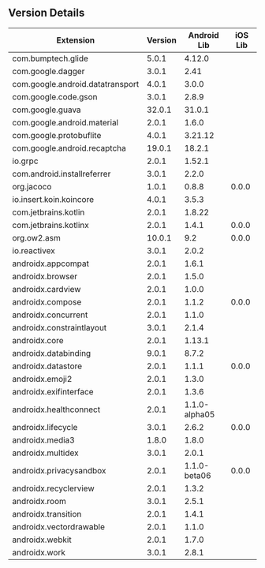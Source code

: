 ## Version Details

| Extension | Version | Android Lib | iOS Lib |
| --- | --- | --- | --- |
| com.bumptech.glide | 5.0.1 | 4.12.0 |  |
| com.google.dagger | 3.0.1 | 2.41 |  |
| com.google.android.datatransport | 4.0.1 | 3.0.0 |  |
| com.google.code.gson | 3.0.1 | 2.8.9 |  |
| com.google.guava | 32.0.1 | 31.0.1 |  |
| com.google.android.material | 2.0.1 | 1.6.0 |  |
| com.google.protobuflite | 4.0.1 | 3.21.12 |  |
| com.google.android.recaptcha | 19.0.1 | 18.2.1 |  |
| io.grpc | 2.0.1 | 1.52.1 |  |
| com.android.installreferrer | 3.0.1 | 2.2.0 |  |
| org.jacoco | 1.0.1 | 0.8.8 | 0.0.0 |
| io.insert.koin.koincore | 4.0.1 | 3.5.3 |  |
| com.jetbrains.kotlin | 2.0.1 | 1.8.22 |  |
| com.jetbrains.kotlinx | 2.0.1 | 1.4.1 | 0.0.0 |
| org.ow2.asm | 10.0.1 | 9.2 | 0.0.0 |
| io.reactivex | 3.0.1 | 2.0.2 |  |
| androidx.appcompat | 2.0.1 | 1.6.1 |  |
| androidx.browser | 2.0.1 | 1.5.0 |  |
| androidx.cardview | 2.0.1 | 1.0.0 |  |
| androidx.compose | 2.0.1 | 1.1.2 | 0.0.0 |
| androidx.concurrent | 2.0.1 | 1.1.0 |  |
| androidx.constraintlayout | 3.0.1 | 2.1.4 |  |
| androidx.core | 2.0.1 | 1.13.1 |  |
| androidx.databinding | 9.0.1 | 8.7.2 |  |
| androidx.datastore | 2.0.1 | 1.1.1 | 0.0.0 |
| androidx.emoji2 | 2.0.1 | 1.3.0 |  |
| androidx.exifinterface | 2.0.1 | 1.3.6 |  |
| androidx.healthconnect | 2.0.1 | 1.1.0-alpha05 |  |
| androidx.lifecycle | 3.0.1 | 2.6.2 | 0.0.0 |
| androidx.media3 | 1.8.0 | 1.8.0 |  |
| androidx.multidex | 3.0.1 | 2.0.1 |  |
| androidx.privacysandbox | 2.0.1 | 1.1.0-beta06 | 0.0.0 |
| androidx.recyclerview | 2.0.1 | 1.3.2 |  |
| androidx.room | 3.0.1 | 2.5.1 |  |
| androidx.transition | 2.0.1 | 1.4.1 |  |
| androidx.vectordrawable | 2.0.1 | 1.1.0 |  |
| androidx.webkit | 2.0.1 | 1.7.0 |  |
| androidx.work | 3.0.1 | 2.8.1 |  |
